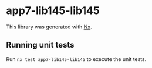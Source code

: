 # app7-lib145-lib145

This library was generated with [Nx](https://nx.dev).

## Running unit tests

Run `nx test app7-lib145-lib145` to execute the unit tests.
